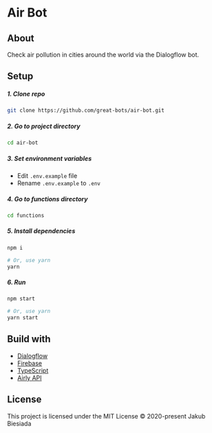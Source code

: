 # Air Bot

## About

Check air pollution in cities around the world via the Dialogflow bot.

## Setup

##### 1. Clone repo

```sh
git clone https://github.com/great-bots/air-bot.git
```

##### 2. Go to project directory

```sh
cd air-bot
```

##### 3. Set environment variables

- Edit `.env.example` file
- Rename `.env.example` to `.env`

##### 4. Go to functions directory

```sh
cd functions
```

##### 5. Install dependencies

```sh
npm i

# Or, use yarn
yarn
```

##### 6. Run

```sh
npm start

# Or, use yarn
yarn start
```

## Build with

- [Dialogflow](https://dialogflow.com/)
- [Firebase](https://firebase.google.com/)
- [TypeScript](https://www.typescriptlang.org/)
- [Airly API](https://developer.airly.eu/api/)

## License

This project is licensed under the MIT License © 2020-present Jakub Biesiada
